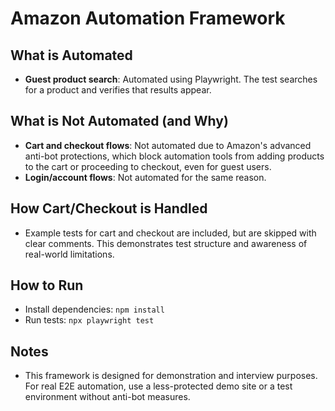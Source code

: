 # Amazon Automation Framework

## What is Automated
- **Guest product search**: Automated using Playwright. The test searches for a product and verifies that results appear.

## What is Not Automated (and Why)
- **Cart and checkout flows**: Not automated due to Amazon's advanced anti-bot protections, which block automation tools from adding products to the cart or proceeding to checkout, even for guest users.
- **Login/account flows**: Not automated for the same reason.

## How Cart/Checkout is Handled
- Example tests for cart and checkout are included, but are skipped with clear comments. This demonstrates test structure and awareness of real-world limitations.

## How to Run
- Install dependencies: `npm install`
- Run tests: `npx playwright test`

## Notes
- This framework is designed for demonstration and interview purposes. For real E2E automation, use a less-protected demo site or a test environment without anti-bot measures.